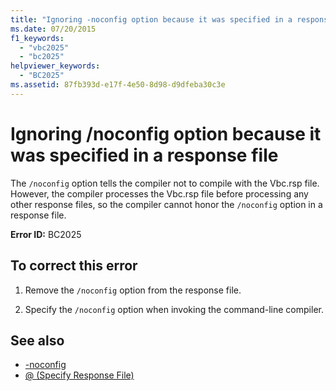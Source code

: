 ```yaml
---
title: "Ignoring -noconfig option because it was specified in a response file"
ms.date: 07/20/2015
f1_keywords: 
  - "vbc2025"
  - "bc2025"
helpviewer_keywords: 
  - "BC2025"
ms.assetid: 87fb393d-e17f-4e50-8d98-d9dfeba30c3e
---
```

# Ignoring /noconfig option because it was specified in a response file
The `/noconfig` option tells the compiler not to compile with the Vbc.rsp file. However, the compiler processes the Vbc.rsp file before processing any other response files, so the compiler cannot honor the `/noconfig` option in a response file.  
  
 **Error ID:** BC2025  
  
## To correct this error  
  
1. Remove the `/noconfig` option from the response file.  
  
2. Specify the `/noconfig` option when invoking the command-line compiler.  
  
## See also

- [-noconfig](../reference/command-line-compiler/noconfig.md)
- [@ (Specify Response File)](../reference/command-line-compiler/specify-response-file.md)
